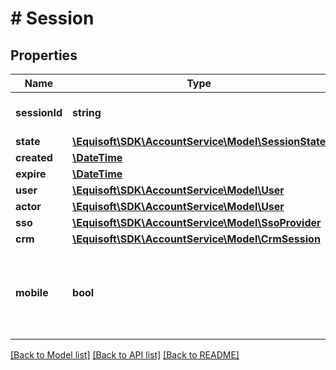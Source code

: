 # # Session

## Properties

Name | Type | Description | Notes
------------ | ------------- | ------------- | -------------
**sessionId** | **string** | Globally unique identifier. | [optional] 
**state** | [**\Equisoft\SDK\AccountService\Model\SessionState**](SessionState.md) |  | [optional] 
**created** | [**\DateTime**](\DateTime.md) |  | [optional] 
**expire** | [**\DateTime**](\DateTime.md) |  | [optional] 
**user** | [**\Equisoft\SDK\AccountService\Model\User**](User.md) |  | [optional] 
**actor** | [**\Equisoft\SDK\AccountService\Model\User**](User.md) |  | [optional] 
**sso** | [**\Equisoft\SDK\AccountService\Model\SsoProvider**](SsoProvider.md) |  | [optional] 
**crm** | [**\Equisoft\SDK\AccountService\Model\CrmSession**](CrmSession.md) |  | [optional] 
**mobile** | **bool** | Indicate that the session is initiated from a mobile device. | [optional] 

[[Back to Model list]](../../README.md#documentation-for-models) [[Back to API list]](../../README.md#documentation-for-api-endpoints) [[Back to README]](../../README.md)


